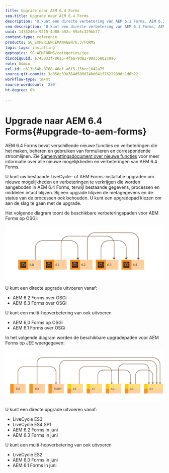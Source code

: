 ```yaml
---
title: Upgrade naar AEM 6.4 Forms
seo-title: Upgrade naar AEM 6.4 Forms
description: 'U kunt een directe verbetering van AEM 6.1 Forms, AEM 6.2 Forms, en LiveCycle ES4 SP1 aan AEM 6.3 Forms uitvoeren. '
seo-description: 'U kunt een directe verbetering van AEM 6.1 Forms, AEM 6.2 Forms, en LiveCycle ES4 SP1 aan AEM 6.3 Forms uitvoeren. '
uuid: 1435246a-9215-4d88-b52c-59a5c329bb77
content-type: reference
products: SG_EXPERIENCEMANAGER/6.3/FORMS
topic-tags: installing
geptopics: SG_AEMFORMS/categories/jee
discoiquuid: e745033f-8015-4fae-9d82-99d35802c0a6
role: Admin
exl-id: c613b54b-8768-46ef-a6f5-15bcc1642a75
source-git-commit: 3c050c33a384d586d74bd641f7622989dc1d6b22
workflow-type: tm+mt
source-wordcount: '230'
ht-degree: 0%

---
```


# Upgrade naar AEM 6.4 Forms{#upgrade-to-aem-forms}

AEM 6.4 Forms bevat verschillende nieuwe functies en verbeteringen die het maken, beheren en gebruiken van formulieren en correspondentie stroomlijnen. Zie [Samenvattingsdocument over nieuwe functies](/help/forms/using/whats-new.md) voor meer informatie over alle nieuwe mogelijkheden en verbeteringen van AEM 6.4 Forms.

U kunt uw bestaande LiveCycle- of AEM Forms-installatie upgraden om nieuwe mogelijkheden en verbeteringen te verkrijgen die worden aangeboden in AEM 6.4 Forms, terwijl bestaande gegevens, processen en middelen intact blijven. Bij een upgrade blijven de metagegevens en de status van de processen ook behouden. U kunt een upgradepad kiezen om aan de slag te gaan met de upgrade.

Het volgende diagram toont de beschikbare verbeteringspaden voor AEM Forms op OSGi:

![](do-not-localize/osgi-upgrade.png)

U kunt een directe upgrade uitvoeren vanaf:

* AEM 6.2 Forms over OSGi
* AEM 6.3 Forms over OSGi

U kunt een multi-hopverbetering van ook uitvoeren

* AEM 6,0 Forms op OSGi
* AEM 6.1 Forms over OSGi

In het volgende diagram worden de beschikbare upgradepaden voor AEM Forms op JEE weergegeven:

![](do-not-localize/jee-upgrade-6-4.png)

U kunt een directe upgrade uitvoeren vanaf:

* LiveCycle ES3
* LiveCycle ES4 SP1
* AEM 6.2 Forms in juni
* AEM 6.3 Forms in juni

U kunt een multi-hopverbetering van ook uitvoeren

* LiveCycle ES2
* AEM 6,0 Forms in juni
* AEM 6.1 Forms in juni
